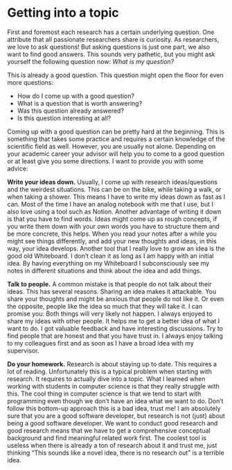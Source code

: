 # Getting into a topic 

First and foremost each research has a certain underlying question. 
One attribute that all passionate researchers share is curiosity. 
As researchers, we love to ask questions! 
But asking questions is just one part, we also want to find good answers. 
This sounds very pathetic, but you might ask yourself the following question now: 
*What is my question?*

This is already a good question. 
This question might open the floor for even more questions: 

* How do I come up with a good question? 
* What is a question that is worth answering? 
* Was this question already answered? 
* Is this question interesting at all? 

Coming up with a good question can be pretty hard at the beginning. 
This is something that takes some practice and requires a certain knowledge of the scientific field as well. 
However, you are usually not alone. Depending on your academic career your advisor will help you to come to a good question or at least give you some directions. 
I want to provide you with some advice:

**Write your ideas down.** 
Usually, I come up with research ideas/questions and the weirdest situations. 
This can be on the bike, while taking a walk, or when taking a shower.
This means I have to write my ideas down as fast as I can. 
Most of the time I have an analog notebook with me that I use, but I also love using a tool such as Notion. 
Another advantage of writing it down is that you have to find words. 
Ideas might come up as rough concepts, if you write them down with your own words you have to structure them and be more concrete, this helps. 
When you read your notes after a while you might see things differently, and add your new thoughts and ideas, in this way, your idea develops. 
Another tool that I really love to grow an idea is the good old Whiteboard. 
I don’t clean it as long as I am happy with an initial idea. 
By having everything on my Whiteboard I subconsciously see my notes in different situations and think about the idea and add things. 

**Talk to people.**
A common mistake is that people do not talk about their ideas. 
This has several reasons. Sharing an idea makes it attackable. 
You share your thoughts and might be anxious that people do not like it. 
Or even the opposite, people like the idea so much that they will take it. 
I can promise you: Both things will very likely not happen. 
I always enjoyed to share my ideas with other people. 
It helps me to get a better idea of what I want to do. 
I got valuable feedback and have interesting discussions. 
Try to find people that are honest and that you have trust in. 
I always enjoy talking to my colleagues first and as soon as I have a broad idea with my supervisor. 

**Do your homework.**
Research is about staying up to date. 
This requires a lot of reading. 
Unfortunately this is a typical problem when starting with research. 
It requires to actually dive into a topic. 
What I learned when working with students in computer science is that they really struggle with this.
The cool thing in computer science is that we tend to start with programming even though we don’t have an idea what we want to do. 
Don’t follow this bottom-up approach this is a bad idea, trust me!
I am absolutely sure that you are a good software developer, but research is not (just) about being a good software developer. 
We want to conduct good research and good research means that we have to get a comprehensive conceptual background and find meaningful related work first. 
The coolest tool is useless when there is already a ton of research about it and trust me, just thinking “This sounds like a novel idea, there is no research out” is a terrible idea.
